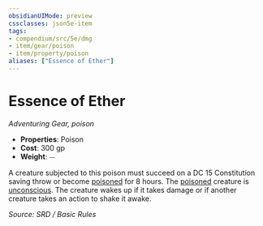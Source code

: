 ```yaml
---
obsidianUIMode: preview
cssclasses: json5e-item
tags:
- compendium/src/5e/dmg
- item/gear/poison
- item/property/poison
aliases: ["Essence of Ether"]
---
```

# Essence of Ether
*Adventuring Gear, poison*  

- **Properties**: Poison
- **Cost**: 300 gp
- **Weight**: ⏤

A creature subjected to this poison must succeed on a DC 15 Constitution saving throw or become [poisoned](conditions.md#poisoned) for 8 hours. The [poisoned](conditions.md#poisoned) creature is [unconscious](conditions.md#unconscious). The creature wakes up if it takes damage or if another creature takes an action to shake it awake.

*Source: SRD / Basic Rules*